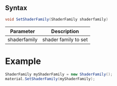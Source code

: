 ## Syntax

```csharp
void SetShaderFamily(ShaderFamily shaderfamily)
```

| Parameter | Description |
|---|---|
| shaderfamily | shader family to set |

# Example

```csharp
ShaderFamily myShaderFamily = new ShaderFamily();
material.SetShaderFamily(myShaderFamily);
```